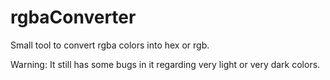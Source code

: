 rgbaConverter
=============

Small tool to convert rgba colors into hex or rgb.

Warning: It still has some bugs in it regarding very light or very dark colors.
